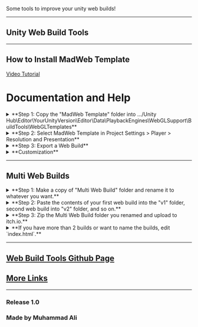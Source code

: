 Some tools to improve your unity web builds!

---

## Unity Web Build Tools

---

## How to Install MadWeb Template

[Video Tutorial](https://www.youtube.com/watch?v=vv8LwzHYqEw)


# Documentation and Help

<details>
  <summary>**Step 1: Copy the "MadWeb Template" folder into .../Unity Hub\Editor\YourUnityVersion\Editor\Data\PlaybackEngines\WebGLSupport\BuildTools\WebGLTemplates**</summary>
  
  Copy the "MadWeb Template" folder present in the download.  
  [Locate your unity editor install location.](https://docs.unity3d.com/2018.2/Documentation/Manual/GettingStartedInstallingHub.html#:~:text=of%20the%20Hub.-,Click%20the%20Installs%20tab.,and%20select%20the%20Unity%20executable.)  
  Open "Editor\YourUnityVersion\Editor\Data\PlaybackEngines\WebGLSupport\BuildTools\WebGLTemplates" folder.  
  Paste the "MadWeb Template" folder there.  
  ![Paste folder](Screenshots/location.png)
</details>

<details>
  <summary>**Step 2: Select MadWeb Template in Project Settings > Player > Resolution and Presentation**</summary>
  
  [View detailed info here.](https://docs.unity3d.com/Manual/web-templates-intro.html)  
  ![Select template](Screenshots/respreswindow.png)
</details>

<details>
  <summary>**Step 3: Export a Web Build**</summary>
  
  Do you really need a summary for this??  
  ![Preview](Screenshots/view.png)
</details>

<details>
  <summary>**Customization**</summary>

  - **Change the font by replacing `TemplateData/font.ttf`**  
    Make sure to replace with the same name.

  - **Change loading subtitles by editing `TemplateData/subtitles.txt`**  
    Format:  
    ```
    50%:Half Done  
    70%: More than half Done  
    ```

  ![Edit subtitles](Screenshots/subs%20(2).png)  
  ![Edit subtitles](Screenshots/subs%20(1).png)
</details>

---

## Multi Web Builds

<details>
  <summary>**Step 1: Make a copy of "Multi Web Build" folder and rename it to whatever you want.**</summary>
  
  Copy it somewhere outside of this downloads folder.  
  ![Copy the folder](Screenshots/copyoffolder.png)
</details>

<details>
  <summary>**Step 2: Paste the contents of your first web build into the "v1" folder, second web build into "v2" folder, and so on.**</summary>
  
  Make sure that `index.html` is directly accessible in those folders.  
  ![Paste version 1](Screenshots/paste%20(1).png)  
  ![Paste version 2](Screenshots/paste%20(2).png)
</details>

<details>
  <summary>**Step 3: Zip the Multi Web Build folder you renamed and upload to itch.io.**</summary>
</details>

<details>
  <summary>**If you have more than 2 builds or want to name the builds, edit `index.html`.**</summary>
  
  Open "Multi Web Build" or the renamed folder and edit the `index.html` directly inside it.  
  Add new versions using:
  ```
  <a href="#" onclick="loadVersion('vn')">Version N</a>
  ```
</details>

---

## [Web Build Tools Github Page](https://github.com/Alimadcorp/webbuildtools)

## [More Links](https://alimadcorp.github.io/site/social.html)

---

### Release 1.0  
### Made by Muhammad Ali


